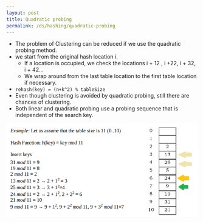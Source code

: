 ```yaml
---
layout: post
title: Quadratic probing
permalink: /ds/hashing/quadratic-probing
---
```


- The problem of Clustering can be reduced if we use the quadratic probing method.
- we start from the original hash location i.
  - If a location is occupied, we check the locations i + 12 , i +22, i + 32, i + 42...
  - We wrap around from the last table location to the first table location if necessary.
- `rehash(key) = (n+k^2) % tableSize`
- Even though clustering is avoided by quadratic probing, still there are chances of clustering.
- Both linear and quadratic probing use a probing sequence that is independent of the search key.

![](https://github.com/arpit04tripathi/files-cdn/raw/cdn/dsa/ds/hashing/quadratic-probing.png)
